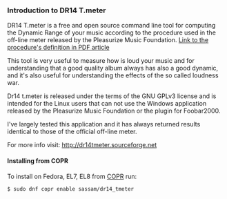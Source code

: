 ### Introduction to DR14 T.meter ###

DR14 T.meter is a free and open source command line tool for computing the Dynamic Range of your music according to the procedure used in the off-line meter released by the Pleasurize Music Foundation. [Link to the procedure's definition in PDF article](http://www.dynamicrange.de/sites/default/files/Measuring%20DR%20ENv3.pdf)

This tool is very useful to measure how is loud your music and for understanding that a good quality album always has also a good dynamic, and it's also useful for understanding the effects of the so called loudness war.

Dr14 t.meter is released under the terms of the  GNU GPLv3 license and  is intended for the Linux users that can not use the Windows application released by the Pleasurize Music Foundation or the plugin for Foobar2000.

I've largely tested this application and it has always returned results identical to those of the official off-line meter. 


For more info visit: http://dr14tmeter.sourceforge.net


#### Installing from COPR ####

To install on Fedora, EL7, EL8 from [COPR](https://copr.fedorainfracloud.org/coprs/sassam/dr14_tmeter/) run:

`$ sudo dnf copr enable sassam/dr14_tmeter`
